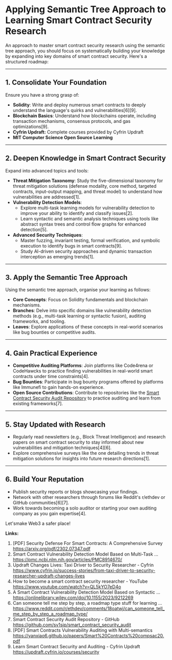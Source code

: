 # Applying Semantic Tree Approach to Learning Smart Contract Security Research

An approach to master smart contract security research using the semantic tree approach, you should focus on systematically building your knowledge by expanding into key domains of smart contract security. Here's a structured roadmap:

---

## **1. Consolidate Your Foundation**
Ensure you have a strong grasp of:
- **Solidity**: Write and deploy numerous smart contracts to deeply understand the language's quirks and vulnerabilities[6][9].
- **Blockchain Basics**: Understand how blockchains operate, including transaction mechanisms, consensus protocols, and gas optimizations[9].
- **Cyfrin Updraft:** Complete courses provided by Cyfrin Updraft
- **MIT Computer Science Open Source Learning** 

---

## **2. Deepen Knowledge in Smart Contract Security**
Expand into advanced topics and tools:
- **Threat Mitigation Taxonomy**: Study the five-dimensional taxonomy for threat mitigation solutions (defense modality, core method, targeted contracts, input-output mapping, and threat model) to understand how vulnerabilities are addressed[1].
- **Vulnerability Detection Models**:
  - Explore multi-task learning models for vulnerability detection to improve your ability to identify and classify issues[2].
  - Learn syntactic and semantic analysis techniques using tools like abstract syntax trees and control flow graphs for enhanced detection[5].
- **Advanced Security Techniques**:
  - Master fuzzing, invariant testing, formal verification, and symbolic execution to identify bugs in smart contracts[9].
  - Study AI-driven security approaches and dynamic transaction interception as emerging trends[1].

---

## **3. Apply the Semantic Tree Approach**
Using the semantic tree approach, organise your learning as follows:
- **Core Concepts**: Focus on Solidity fundamentals and blockchain mechanisms.
- **Branches**: Delve into specific domains like vulnerability detection methods (e.g., multi-task learning or syntactic fusion), auditing frameworks, and tooling.
- **Leaves**: Explore applications of these concepts in real-world scenarios like bug bounties or competitive audits.

---

## **4. Gain Practical Experience**
- **Competitive Auditing Platforms**: Join platforms like Code4rena or CodeHawcks to practice finding vulnerabilities in real-world smart contracts under time constraints[4].
- **Bug Bounties**: Participate in bug bounty programs offered by platforms like Immunefi to gain hands-on experience.
- **Open Source Contributions**: Contribute to repositories like the [Smart Contract Security Audit Repository](https://github.com/sv1sjp/smart_contract_security_audit) to practice auditing and learn from existing frameworks[7].

---

## **5. Stay Updated with Research**
- Regularly read newsletters (e.g., Block Threat Intelligence) and research papers on smart contract security to stay informed about new vulnerabilities and mitigation techniques[4][6].
- Explore comprehensive surveys like the one detailing trends in threat mitigation solutions for insights into future research directions[1].

---

## **6. Build Your Reputation**
- Publish security reports or blogs showcasing your findings.
- Network with other researchers through forums like Reddit's r/ethdev or GitHub communities[6][7].
- Work towards becoming a solo auditor or starting your own auditing company as you gain expertise[4].

Let'smake Web3 a safer place!

**Links:**
1. [PDF] Security Defense For Smart Contracts: A Comprehensive Survey https://arxiv.org/pdf/2302.07347.pdf
2. Smart Contract Vulnerability Detection Model Based on Multi-Task ... https://pmc.ncbi.nlm.nih.gov/articles/PMC8914670/
3. Updraft Changes Lives: Taxi Driver to Security Researcher - Cyfrin https://www.cyfrin.io/success-stories/from-taxi-driver-to-security-researcher-updraft-changes-lives
4. How to become a smart contract security researcher - YouTube https://www.youtube.com/watch?v=QL5kYO7eD4o
5. A Smart Contract Vulnerability Detection Model Based on Syntactic ... https://onlinelibrary.wiley.com/doi/10.1155/2023/9212269
6. Can someone tell me step by step, a roadmap type stuff for learning ... https://www.reddit.com/r/ethdev/comments/18oatwj/can_someone_tell_me_step_by_step_a_roadmap_type/
7. Smart Contract Security Audit Repository - GitHub https://github.com/sv1sjp/smart_contract_security_audit
8. [PDF] Smart Contracts Vulnerability Auditing with Multi-semantics https://yanxiao6.github.io/papers/Smart%20Contracts%20compsac20.pdf
9. Learn Smart Contract Security and Auditing - Cyfrin Updraft https://updraft.cyfrin.io/courses/security

